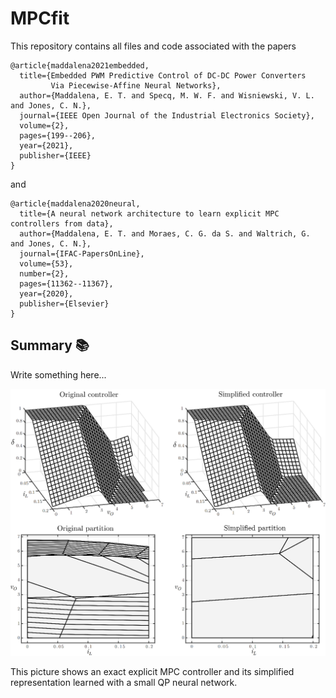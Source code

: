 # MPCfit

This repository contains all files and code associated with the papers

```
@article{maddalena2021embedded,
  title={Embedded PWM Predictive Control of DC-DC Power Converters 
         Via Piecewise-Affine Neural Networks},
  author={Maddalena, E. T. and Specq, M. W. F. and Wisniewski, V. L. and Jones, C. N.},
  journal={IEEE Open Journal of the Industrial Electronics Society},
  volume={2},
  pages={199--206},
  year={2021},
  publisher={IEEE}
}
```

and

```
@article{maddalena2020neural,
  title={A neural network architecture to learn explicit MPC controllers from data},
  author={Maddalena, E. T. and Moraes, C. G. da S. and Waltrich, G. and Jones, C. N.},
  journal={IFAC-PapersOnLine},
  volume={53},
  number={2},
  pages={11362--11367},
  year={2020},
  publisher={Elsevier}
}
```

## Summary :books:

Write something here...

![alt text](https://github.com/emilioMaddalena/MPCfit/blob/master/picture.png)

This picture shows an exact explicit MPC controller and its simplified representation learned with a small QP neural network.
